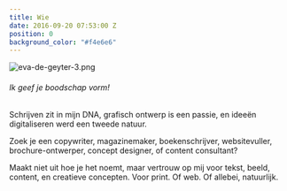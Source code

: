```yaml
---
title: Wie
date: 2016-09-20 07:53:00 Z
position: 0
background_color: "#f4e6e6"
---
```


![eva-de-geyter-3.png](/uploads/eva-de-geyter-3.png)
###### Ik geef je boodschap vorm!


Schrijven zit in mijn DNA, grafisch ontwerp is een passie, en ideeën digitaliseren werd een tweede natuur. 


Zoek je een copywriter, magazinemaker, boekenschrijver, websitevuller, brochure-ontwerper, concept designer, of content consultant? 


Maakt niet uit hoe je het noemt, maar vertrouw op mij voor tekst, beeld, content, en creatieve concepten. Voor print. Of web. Of allebei, natuurlijk.